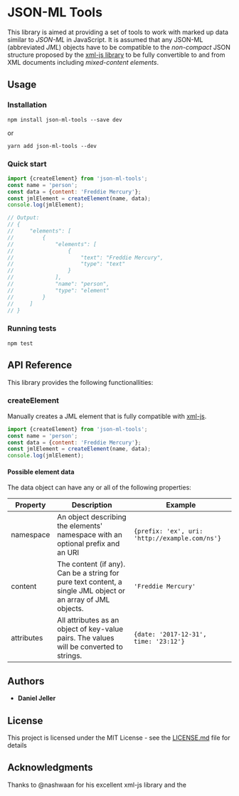 # JSON-ML Tools

This library is aimed at providing a set of tools to work with marked up data similar to _JSON-ML_ in JavaScript. It is assumed that any JSON-ML (abbreviated _JML_) objects have to be compatible to the _non-compact_ JSON structure proposed by the [xml-js library](https://github.com/nashwaan/xml-js) to be fully convertible to and from XML documents including _mixed-content elements_.

## Usage

### Installation

`npm install json-ml-tools --save dev`

or

`yarn add json-ml-tools --dev`

### Quick start

```js
import {createElement} from 'json-ml-tools';
const name = 'person';
const data = {content: 'Freddie Mercury'};
const jmlElement = createElement(name, data);
console.log(jmlElement);

// Output:
// {
//     "elements": [
//         {
//             "elements": [
//                 {
//                     "text": "Freddie Mercury",
//                     "type": "text"
//                 }
//             ],
//             "name": "person",
//             "type": "element"
//         }
//     ]
// }
```


### Running tests

`npm test`

## API Reference

This library provides the following functionallities:

### createElement

Manually creates a JML element that is fully compatible with [xml-js](https://github.com/nashwaan/xml-js).

```js
import {createElement} from 'json-ml-tools';
const name = 'person';
const data = {content: 'Freddie Mercury'};
const jmlElement = createElement(name, data);
console.log(jmlElement);
```

#### Possible element data

The data object can have any or all of the following properties:

| Property | Description    | Example           |
|----------|------------|----------------------|
| namespace | An object describing the elements' namespace with an optional prefix and an URI    | `{prefix: 'ex', uri: 'http://example.com/ns'}` |
| content | The content (if any). Can be a string for pure text content, a single JML object or an array of JML objects. | `'Freddie Mercury'` |
| attributes | All attributes as an object of key-value pairs. The values will be converted to strings. | `{date: '2017-12-31', time: '23:12'}` |

## Authors

* **Daniel Jeller**

## License

This project is licensed under the MIT License - see the [LICENSE.md](LICENSE.md) file for details

## Acknowledgments

Thanks to @nashwaan for his excellent xml-js library and the 
